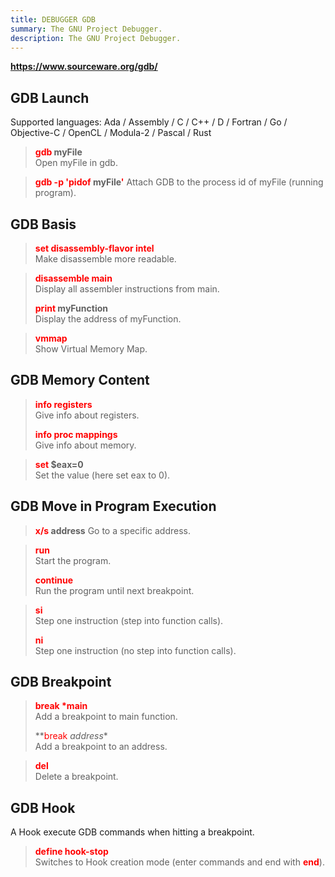```yaml
---
title: DEBUGGER GDB
summary: The GNU Project Debugger.
description: The GNU Project Debugger.
---
```


**https://www.sourceware.org/gdb/**

## GDB Launch

Supported languages: Ada / Assembly / C / C++ / D / Fortran / Go / Objective-C / OpenCL / Modula-2 / Pascal / Rust

 > 
 > **<font color=red>gdb</font> myFile**</br>
 > Open myFile in gdb.

 > 
 > **<font color=red>gdb -p 'pidof</font> myFile<font color=red>'</font>**
 > Attach GDB to the process id of myFile (running program).

## GDB Basis


 > 
 > **<font color=red>set disassembly-flavor intel</font>**</br>
 > Make disassemble more readable.

 > 
 > **<font color=red>disassemble main</font>**</br>
 > Display all assembler instructions from main.
 > 
 > **<font color=red>print</font> myFunction**</br>
 > Display the address of myFunction.

 > 
 > **<font color=red>vmmap</font>**</br>
 > Show Virtual Memory Map.

## GDB Memory Content


 > 
 > **<font color=red>info registers</font>**</br>
 > Give info about registers.
 > 
 > **<font color=red>info proc mappings</font>**</br>
 > Give info about memory.

 > 
 > **<font color=red>set</font> $eax=0**</br>
 > Set the value (here set eax to 0).

## GDB Move in Program Execution


 > 
 > **<font color=red>x/s </font>address**
 > Go to a specific address.

 > 
 > **<font color=red>run</font>**</br>
 > Start the program.
 > 
 > **<font color=red>continue</font>**</br>
 > Run the program until next breakpoint.

 > 
 > **<font color=red>si</font>**</br>
 > Step one instruction (step into function calls).
 > 
 > **<font color=red>ni</font>**</br>
 > Step one instruction (no step into function calls).

## GDB Breakpoint


 > 
 > **<font color=red>break \*main</font>**</br>
 > Add a breakpoint to main function.
 > 
 > \**<font color=red>break *</font>address**</br>
 > Add a breakpoint to an address.

 > 
 > **<font color=red>del</font>**</br>
 > Delete a breakpoint.

## GDB Hook

A Hook execute GDB commands when hitting a breakpoint.

 > 
 > **<font color=red>define hook-stop</font>**</br>
 > Switches to Hook creation mode (enter commands and end with **<font color=red>end</font>**).
